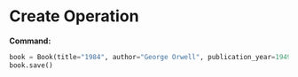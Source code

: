 # Create Operation

**Command:**

```python
book = Book(title="1984", author="George Orwell", publication_year=1949)
book.save()
